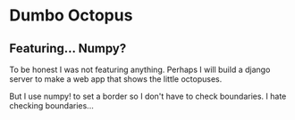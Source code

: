 # Dumbo Octopus #

## Featuring... Numpy? ##

To be honest I was not featuring anything. Perhaps I will build a django server to make a web app that shows the little octopuses.

But I use numpy! to set a border so I don't have to check boundaries. I hate checking boundaries...
